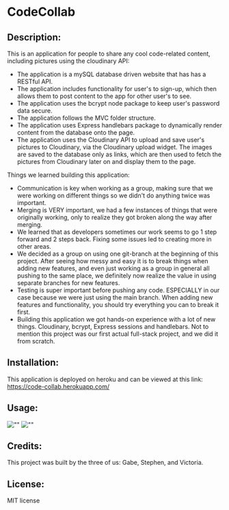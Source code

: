 # CodeCollab


## Description:

This is an application for people to share any cool code-related content, including pictures using the cloudinary API:
  - The application is a mySQL database driven website that has has a RESTful API.
  - The application includes functionality for user's to sign-up, which then allows     them to post content to the app for other user's to see. 
  - The application uses the bcrypt node package to keep user's password data secure.
  - The application follows the MVC folder structure.
  - The application uses Express handlebars package to dynamically render content from the database onto the page.
  - The application uses the Cloudinary API to upload and save user's pictures to Cloudinary, via the Cloudinary upload widget. The images are saved to the database only as links, which are then used to fetch the pictures from Cloudinary later on and display them to the page.

Things we learned building this application:
  - Communication is key when working as a group, making sure that we were working on different things so we didn't do anything twice was important.
  - Merging is VERY important, we had a few instances of things that were originally working, only to realize they got broken along the way after merging.
  - We learned that as developers sometimes our work seems to go 1 step forward and 2 steps back. Fixing some issues led to creating more in other areas.
  - We decided as a group on using one git-branch at the beginning of this project. After seeing how messy and easy it is to break things when adding new features, and even just working as a group in general all pushing to the same place, we definitely now realize the value in using separate branches for new features.
  - Testing is super important before pushing any code. ESPECIALLY in our case because we were just using the main branch. When adding new features and functionality, you should try everything you can to break it first.
  - Building this application we got hands-on experience with a lot of new things. Cloudinary, bcrypt, Express sessions and handlebars. Not to mention this project was our first actual full-stack project, and we did it from scratch.
  

## Installation:

This application is deployed on heroku and can be viewed at this link: 
https://code-collab.herokuapp.com/


## Usage:

<!-- keeping these empty for now, once project is finished we can add screenshots of the completed code and the deployed application here -->
![""](/images/)
![""](/images/)


## Credits:

This project was built by the three of us: Gabe, Stephen, and Victoria.


## License:

MIT license